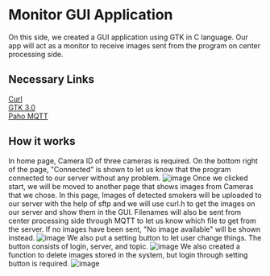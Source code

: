 # Monitor GUI Application
On this side, we created a GUI application using GTK in C language. Our app will act as a monitor to receive images sent from the program on center processing side.

## Necessary Links
[Curl](https://curl.se/) <br/>
[GTK 3.0](https://docs.gtk.org/gtk3/index.html) <br/>
[Paho MQTT](https://www.eclipse.org/paho/index.php?page=clients/c/index.php)

## How it works
In home page, Camera ID of three cameras is required. On the bottom right of the page, "Connected" is shown to let us know that the program connected to our server without any problem.
![image](https://user-images.githubusercontent.com/87508144/142411825-1717cf25-ca6d-4ad6-a15a-fb10ab40ae76.png)
Once we clicked start, we will be moved to another page that shows images from Cameras that we chose. In this page, Images of detected smokers will be uploaded to our server with the help of sftp and we will use curl.h to get the images on our server and show them in the GUI. Filenames will also be sent from center processing side through MQTT to let us know which file to get from the server. If no images have been sent, "No image available" will be shown instead.
![image](https://user-images.githubusercontent.com/87508144/142411886-094a575a-db05-4414-804a-83973e945399.png)
We also put a setting button to let user change things. The button consists of login, server, and topic.
![image](https://user-images.githubusercontent.com/87508144/142411916-05d3590a-7ed2-41fe-a5bf-ba19cfb761b6.png)
We also created a function to delete images stored in the system, but login through setting button is required.
![image](https://user-images.githubusercontent.com/87508144/142411939-9dfca7f3-5509-4516-940f-f73c04bc3499.png)



